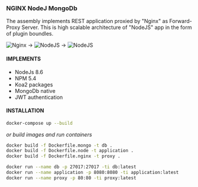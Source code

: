 ### NGINX NodeJ MongoDb

The assembly implements REST application proxied by "Nginx" as Forward-Proxy Server.
This is high scalable architecture of "NodeJS" app in the form of plugin boundles.

![Nginx](https://images.sftcdn.net/images/t_optimized,f_auto/p/6dd52663-2bbf-48e0-a7cc-cdb043b326ef/1544311950/nginx-logo.png) &rightarrow;
![NodeJS](http://bogdanov-blog.ru/wp-content/themes/blogus/img/types/nodejs.png) &rightarrow;
![NodeJS](https://download.asperasoft.com/download/docs/orchestrator/2.6.1/user_win/webhelp/images/plugin_MongodbOperation.png)


#### IMPLEMENTS
 - NodeJs 8.6
 - NPM 5.4
 - Koa2 packages
 - MongoDb native
 - JWT authentication
 
#### INSTALLATION

```bash
docker-compose up --build
```
*or build images and run containers*
```bash
docker build -f Dockerfile.mongo -t db .
docker build -f Dockerfile.node -t application .
docker build -f Dockerfile.nginx -t proxy .
```

```bash
docker run --name db -p 27017:27017 -ti db:latest
docker run --name application -p 8080:8080 -ti application:latest
docker run --name proxy -p 80:80 -ti proxy:latest
```